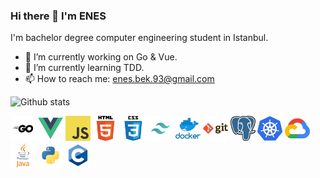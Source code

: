 ### Hi there 👋 I'm ENES

I'm bachelor degree computer engineering student in Istanbul.

- 🔭 I’m currently working on Go & Vue.
- 🔭 I’m currently learning TDD.
- 📫 How to reach me: enes.bek.93@gmail.com

![Github stats](https://github-readme-stats.vercel.app/api?username=enesbek&theme=highcontrast&show_icons=true&count_private=true) 

<img src="https://github.com/github/explore/raw/main/topics/go/go.png" alt="aws" width="40" height="40"/>
<img src="https://github.com/github/explore/raw/main/topics/vue/vue.png" alt="aws" width="40" height="40"/>
<img src="https://github.com/github/explore/raw/main/topics/javascript/javascript.png" alt="aws" width="40" height="40"/>
<img src="https://github.com/github/explore/raw/main/topics/html/html.png" alt="aws" width="40" height="40"/>
<img src="https://github.com/github/explore/raw/main/topics/css/css.png" alt="aws" width="40" height="40"/>
<img src="https://github.com/github/explore/raw/main/topics/tailwind/tailwind.png" alt="aws" width="40" height="40"/>
<img src="https://github.com/github/explore/raw/main/topics/docker/docker.png" alt="aws" width="40" height="40"/>
<img src="https://github.com/github/explore/raw/main/topics/git/git.png" alt="aws" width="40" height="40"/>
<img src="https://github.com/github/explore/raw/main/topics/postgresql/postgresql.png" alt="aws" width="40" height="40"/>
<img src="https://github.com/github/explore/raw/main/topics/kubernetes/kubernetes.png" alt="aws" width="40" height="40"/>
<img src="https://github.com/github/explore/raw/main/topics/google-cloud/google-cloud.png" alt="aws" width="40" height="40"/>
<img src="https://github.com/github/explore/raw/main/topics/java/java.png" alt="aws" width="40" height="40"/>
<img src="https://github.com/github/explore/raw/main/topics/python/python.png" alt="aws" width="40" height="40"/>
<img src="https://github.com/github/explore/raw/main/topics/c/c.png" alt="aws" width="40" height="40"/>
